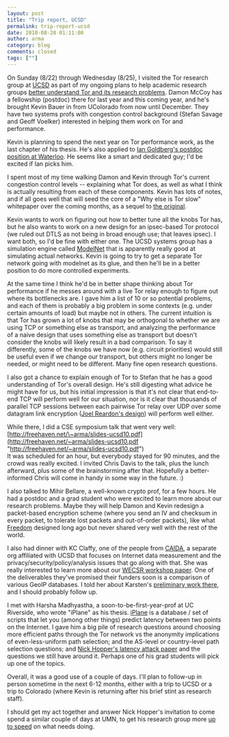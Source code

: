 ```yaml
---
layout: post
title: "Trip report, UCSD"
permalink: trip-report-ucsd
date: 2010-08-28 01:11:08
author: arma
category: blog
comments: closed
tags: [""]
---
```


On Sunday (8/22) through Wednesday (8/25), I visited the Tor research group at [UCSD](http://www-cse.ucsd.edu/) as part of my ongoing plans to help academic research groups [better understand Tor and its research problems](https://www.torproject.org/research). Damon McCoy has a fellowship (postdoc) there for last year and this coming year, and he's brought Kevin Bauer in from UColorado from now until December. They have two systems profs with congestion control background (Stefan Savage and Geoff Voelker) interested in helping them work on Tor and performance.

Kevin is planning to spend the next year on Tor performance work, as the last chapter of his thesis. He's also applied to [Ian Goldberg's postdoc position at Waterloo](https://blog.torproject.org/blog/tor-related-research-positions-university-waterloo). He seems like a smart and dedicated guy; I'd be excited if Ian picks him.

I spent most of my time walking Damon and Kevin through Tor's current congestion control levels -- explaining what Tor does, as well as what I think is actually resulting from each of these components. Kevin has lots of notes, and if all goes well that will seed the core of a "Why else is Tor slow" whitepaper over the coming months, as a sequel to [the original](https://blog.torproject.org/blog/why-tor-is-slow).

<!-- more -->

Kevin wants to work on figuring out how to better tune all the knobs Tor has, but he also wants to work on a new design for an ipsec-based Tor protocol (we ruled out DTLS as not being in broad enough use; that leaves ipsec). I want both, so I'd be fine with either one. The UCSD systems group has a simulation engine called [ModelNet](https://modelnet.sysnet.ucsd.edu/) that is apparently really good at simulating actual networks. Kevin is going to try to get a separate Tor network going with modelnet as its glue, and then he'll be in a better position to do more controlled experiments.

At the same time I think he'd be in better shape thinking about Tor performance if he messes around with a live Tor relay enough to figure out where its bottlenecks are. I gave him a list of 10 or so potential problems, and each of them is probably a big problem in some contexts (e.g. under certain amounts of load) but maybe not in others. The current intuition is that Tor has grown a lot of knobs that may be orthogonal to whether we are using TCP or something else as transport, and analyzing the performance of a naive design that uses something else as transport but doesn't consider the knobs will likely result in a bad comparison. To say it differently, some of the knobs we have now (e.g. circuit priorities) would still be useful even if we change our transport, but others might no longer be needed, or might need to be different. Many fine open research questions.

I also got a chance to explain enough of Tor to Stefan that he has a good understanding of Tor's overall design. He's still digesting what advice he might have for us, but his initial impression is that it's not clear that end-to-end TCP will perform well for our situation, nor is it clear that thousands of parallel TCP sessions between each pairwise Tor relay over UDP over some datagram link encryption ([Joel Reardon's design](http://freehaven.net/anonbib/#reardon-thesis)) will perform well either.

While there, I did a CSE symposium talk that went very well:  
 [http://freehaven.net/\~arma/slides-ucsd10.pdf](http://freehaven.net/~arma/slides-ucsd10.pdf "http://freehaven.net/~arma/slides-ucsd10.pdf")  
 It was scheduled for an hour, but everybody stayed for 90 minutes, and the crowd was really excited. I invited Chris Davis to the talk, plus the lunch afterward, plus some of the brainstorming after that. Hopefully a better-informed Chris will come in handy in some way in the future. :)

I also talked to Mihir Bellare, a well-known crypto prof, for a few hours. He had a postdoc and a grad student who were excited to learn more about our research problems. Maybe they will help Damon and Kevin redesign a packet-based encryption scheme (where you send an IV and checksum in every packet, to tolerate lost packets and out-of-order packets), like what [Freedom](http://freehaven.net/anonbib/#freedom21-security) designed long ago but never shared very well with the rest of the world.

I also had dinner with KC Claffy, one of the people from [CAIDA](http://www.caida.org/home/), a separate org affiliated with UCSD that focuses on Internet data measurement and the privacy/security/policy/analysis issues that go along with that. She was really interested to learn more about our [WECSR workshop paper](http://metrics.torproject.org/papers.html). One of the deliverables they've promised their funders soon is a comparison of various GeoIP databases. I told her about Karsten's [preliminary work there](http://metrics.torproject.org/papers/geoipdbcomp-2009-10-23.pdf), and I should probably follow up.

I met with Harsha Madhyastha, a soon-to-be-first-year-prof at UC Riverside, who wrote "iPlane" as his thesis. [iPlane](http://iplane.cs.washington.edu/) is a database / set of scripts that let you (among other things) predict latency between two points on the Internet. I gave him a big pile of research questions around choosing more efficient paths through the Tor network vs the anonymity implications of even-less-uniform path selection; and the AS-level or country-level path selection questions; and [Nick Hopper's latency attack paper](http://freehaven.net/anonbib/#tissec-latency-leak) and the questions we still have around it. Perhaps one of his grad students will pick up one of the topics.

Overall, it was a good use of a couple of days. I'll plan to follow-up in person sometime in the next 6-12 months, either with a trip to UCSD or a trip to Colorado (where Kevin is returning after his brief stint as research staff).

I should get my act together and answer Nick Hopper's invitation to come spend a similar couple of days at UMN, to get his research group more [up to speed](https://www.torproject.org/research) on what needs doing.
